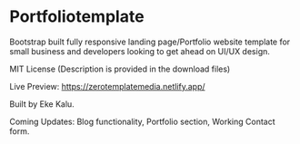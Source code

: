 # Portfoliotemplate

Bootstrap built fully responsive landing page/Portfolio website template for small business and developers looking to get ahead on UI/UX design.

MIT License (Description is provided in the download files)

Live Preview: https://zerotemplatemedia.netlify.app/

Built by Eke Kalu.

Coming Updates: Blog functionality, 
                Portfolio section,
                Working Contact form.
